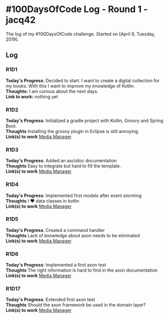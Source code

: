 # #100DaysOfCode Log - Round 1 - jacq42

The log of my #100DaysOfCode challenge. Started on [April 9, Tuesday, 2019].

## Log

### R1D1 
**Today's Progress**: Decided to start. I want to create a digital collection for my books. With this I want to improve my knowledge of Kotlin.<br/>
**Thoughts:** I am curious about the next days.<br/>
**Link to work:** nothing yet

### R1D2
**Today's Progress**: Initialized a gradle project with Kotlin, Groovy and Spring Boot.<br/>
**Thoughts** Installing the groovy plugin in Eclipse is still annoying.<br/>
**Link(s) to work** [Media Manager](https://github.com/jacq42/media-manager)

### R1D3
**Today's Progress**: Added an asciidoc documentation<br/>
**Thoughts** Easy to integrate but hard to fill the template.<br/>
**Link(s) to work** [Media Manager](https://github.com/jacq42/media-manager)

### R1D4
**Today's Progress**: Implemented first models after event storming<br/>
**Thoughts** I ♥ data classes in kotlin<br/>
**Link(s) to work** [Media Manager](https://github.com/jacq42/media-manager)

### R1D5
**Today's Progress**: Created a command handler<br/>
**Thoughts** Lack of knowledge about axon needs to be eliminated<br/>
**Link(s) to work** [Media Manager](https://github.com/jacq42/media-manager)

### R1D6
**Today's Progress**: Implemented a first axon test<br/>
**Thoughts** The right information is hard to find in the axon documentation<br/>
**Link(s) to work** [Media Manager](https://github.com/jacq42/media-manager)

### R1D17
**Today's Progress**: Extended first axon test<br/>
**Thoughts** Should the axon framework be used in the domain layer?<br/>
**Link(s) to work** [Media Manager](https://github.com/jacq42/media-manager)




